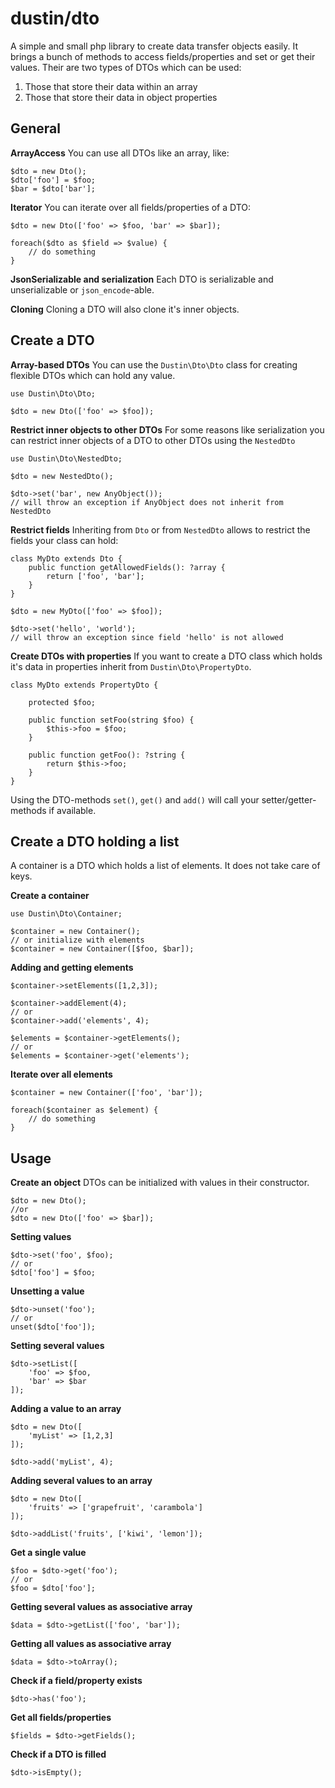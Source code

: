 # dustin/dto
A simple and small php library to create data transfer objects easily. It brings a bunch of methods to access fields/properties and set or get their values.
Their are two types of DTOs which can be used:

 1. Those that store their data within an array
 2. Those that store their data in object properties

## General

**ArrayAccess**
You can use all DTOs like an array, like:

    $dto = new Dto();
    $dto['foo'] = $foo;
    $bar = $dto['bar'];
    
**Iterator**
You can iterate over all fields/properties of a DTO:

    $dto = new Dto(['foo' => $foo, 'bar' => $bar]);
    
    foreach($dto as $field => $value) {
	    // do something
    }
    
**JsonSerializable and serialization**
Each DTO is serializable and unserializable or `json_encode`-able.

**Cloning**
Cloning a DTO will also clone it's inner objects.

## Create a DTO

**Array-based DTOs**
You can use the `Dustin\Dto\Dto` class for creating flexible DTOs which can hold any value.

    use Dustin\Dto\Dto;
    
    $dto = new Dto(['foo' => $foo]);
    
**Restrict inner objects to other DTOs**
For some reasons like serialization you can restrict inner objects of a DTO to other DTOs using the `NestedDto`

    use Dustin\Dto\NestedDto;
    
    $dto = new NestedDto();
    
    $dto->set('bar', new AnyObject()); 
    // will throw an exception if AnyObject does not inherit from NestedDto
    
**Restrict fields**
Inheriting from `Dto` or from `NestedDto` allows to restrict the fields your class can hold:

    class MyDto extends Dto {
	    public function getAllowedFields(): ?array {
		    return ['foo', 'bar'];
	    }
    }
    
    $dto = new MyDto(['foo' => $foo]);
    
    $dto->set('hello', 'world');
    // will throw an exception since field 'hello' is not allowed

**Create DTOs with properties**
If you want to create a DTO class which holds it's data in properties inherit from `Dustin\Dto\PropertyDto`.

    class MyDto extends PropertyDto {
    
	    protected $foo;
		
		public function setFoo(string $foo) {
			$this->foo = $foo;
		}
		
		public function getFoo(): ?string {
			return $this->foo;
		}
    }
Using the DTO-methods  `set()`, `get()` and `add()` will call your setter/getter-methods if available.

## Create a DTO holding a list

A container is a DTO which holds a list of elements. It does not take care of keys.

**Create a container**

	use Dustin\Dto\Container;
	
    $container = new Container();
    // or initialize with elements
    $container = new Container([$foo, $bar]);
    
**Adding and getting elements**

    $container->setElements([1,2,3]);
    
    $container->addElement(4);
    // or
    $container->add('elements', 4);
    
    $elements = $container->getElements();
    // or
    $elements = $container->get('elements');
    
**Iterate over all elements**

    $container = new Container(['foo', 'bar']);
    
    foreach($container as $element) {
	    // do something
    }

## Usage

**Create an object**
	DTOs can be initialized with values in their constructor.
	
	$dto = new Dto();
    //or
    $dto = new Dto(['foo' => $bar]);

**Setting values**

    $dto->set('foo', $foo);
    // or
    $dto['foo'] = $foo;
    
**Unsetting a value**

    $dto->unset('foo');
    // or
    unset($dto['foo']);
    
**Setting several values**

    $dto->setList([
	    'foo' => $foo,
	    'bar' => $bar
    ]);
    
**Adding a value to an array**

    $dto = new Dto([
	    'myList' => [1,2,3]
    ]);
    
    $dto->add('myList', 4);
    
**Adding several values to an array**

    $dto = new Dto([
	    'fruits' => ['grapefruit', 'carambola']
    ]);
    
    $dto->addList('fruits', ['kiwi', 'lemon']);
    
**Get a single value**

	$foo = $dto->get('foo');
    // or
    $foo = $dto['foo'];
    
**Getting several values as associative array**

    $data = $dto->getList(['foo', 'bar']);
    
**Getting all values as associative array**

    $data = $dto->toArray();
    
**Check if a field/property exists**

    $dto->has('foo');
    
**Get all fields/properties** 

    $fields = $dto->getFields();
    
**Check if a DTO is filled**

    $dto->isEmpty();

